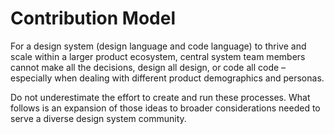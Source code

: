 # Contribution Model

For a design system (design language and code language) to thrive and scale within a larger product ecosystem, central system team members cannot make all the decisions, design all design, or code all code – especially when dealing with different product demographics and personas.

Do not underestimate the effort to create and run these processes. What follows is an expansion of those ideas to broader considerations needed to serve a diverse design system community.
